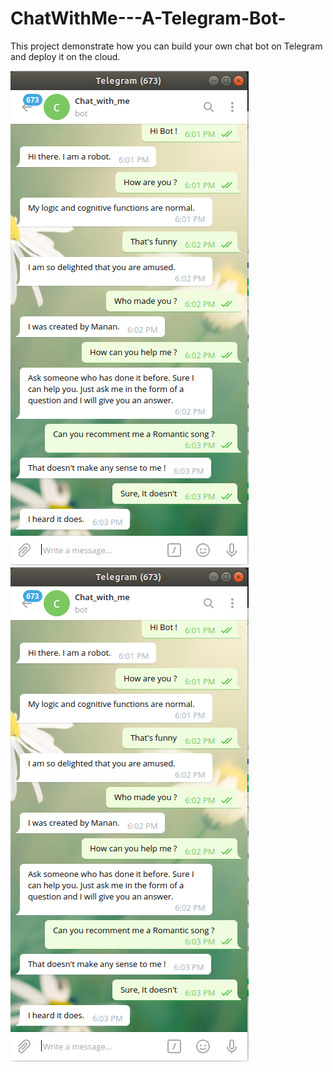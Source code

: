 # ChatWithMe---A-Telegram-Bot-
This project demonstrate how you can build your own chat bot on Telegram and deploy it on the cloud.

![Sample Chat](/imgs/img.png) 
![Sample Chat](/imgs/img.png)
